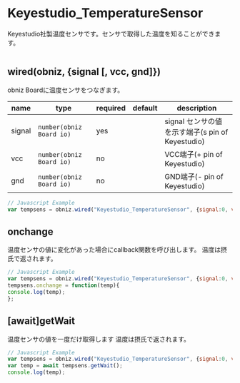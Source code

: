 # Keyestudio_TemperatureSensor

Keyestudio社製温度センサです。センサで取得した温度を知ることができます。  

![]()

## wired(obniz, {signal [, vcc, gnd]})
obniz Boardに温度センサをつなぎます。  

name | type | required | default | description
--- | --- | --- | --- | ---
signal | `number(obniz Board io)` | yes |  &nbsp; | signal センサの値を示す端子(s pin of Keyestudio)
vcc | `number(obniz Board io)` | no |  &nbsp; | VCC端子(+ pin of Keyestudio)
gnd | `number(obniz Board io)` | no |  &nbsp; | GND端子(- pin of Keyestudio)


```javascript
// Javascript Example
var tempsens = obniz.wired("Keyestudio_TemperatureSensor", {signal:0, vcc:1, gnd:2});
```

## onchange
温度センサの値に変化があった場合にcallback関数を呼び出します。
温度は摂氏で返されます。
```javascript
// Javascript Example
var tempsens = obniz.wired("Keyestudio_TemperatureSensor", {signal:0, vcc:1, gnd:2});
tempsens.onchange = function(temp){
console.log(temp);
};
```


## [await]getWait

温度センサの値を一度だけ取得します
温度は摂氏で返されます。

```javascript
// Javascript Example
var tempsens = obniz.wired("Keyestudio_TemperatureSensor", {signal:0, vcc:1, gnd:2});
var temp = await tempsens.getWait();
console.log(temp);
``` 